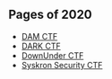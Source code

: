 ## Pages of 2020

  * [DAM CTF](DAMCTF)
  * [DARK CTF](DARKCTF)
  * [DownUnder CTF](DownUnderCTF)
  * [Syskron Security CTF]()
